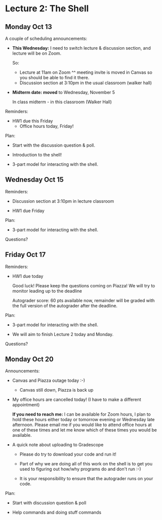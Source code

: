 # Lecture 2: The Shell

## Monday Oct 13

A couple of scheduling announcements:

- **This Wednesday:**
    I need to switch lecture & discussion section, and
    lecture will be on Zoom.

    So:
    + Lecture at 11am on Zoom
        ^^ meeting invite is moved in Canvas so you should be able
           to find it there.
    + Discussion section at 3:10pm in the usual classroom (walker hall)

- **Midterm date: moved** to Wednesday, November 5

    In class midterm - in this classroom (Walker Hall)

Reminders:

- HW1 due this Friday
    + Office hours today, Friday!

Plan:

- Start with the discussion question & poll.

- Introduction to the shell!

- 3-part model for interacting with the shell.

## Wednesday Oct 15

Reminders:

- Discussion section at 3:10pm in lecture classroom

- HW1 due Friday

Plan:

- 3-part model for interacting with the shell.

Questions?

## Friday Oct 17

Reminders:

- HW1 due today

    Good luck!
    Please keep the questions coming on Piazza! We will try to monitor leading
    up to the deadline

    Autograder score:
    60 pts available now, remainder will be graded with
    the full version of the autograder after the deadline.

Plan:

- 3-part model for interacting with the shell.

- We will aim to finish Lecture 2 today and Monday.

Questions?

## Monday Oct 20

Announcements:

- Canvas and Piazza outage today :-)

    + Canvas still down, Piazza is back up

- My office hours are cancelled today! (I have to make a different appointment)

    **If you need to reach me:** I can be available for Zoom hours, I plan to hold these hours either today or tomorrow evening or Wednesday late afternoon. Please email me if you would like to attend office hours at one of these times and let me know which of these times you would be available.

- A quick note about uploading to Gradescope

    + Please do try to download your code and run it!

    + Part of why we are doing all of this work on the shell is to get you used to figuring out how/why
      programs do and don't run :-)

    + It is your responsibility to ensure that the autograder runs on your code.

Plan:

- Start with discussion question & poll

- Help commands and doing stuff commands

